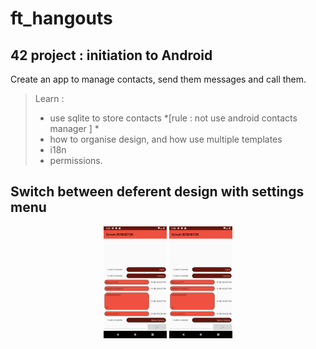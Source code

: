 # ft_hangouts
## 42 project : initiation to Android
Create an app to manage contacts, send them messages and call them.
> Learn :
> - use sqlite to store contacts *[rule : not use android contacts manager ] *
> - how to organise design, and how use multiple templates
> - i18n
> - permissions.

## Switch between deferent design with settings menu




<p align="center">
  <img width="20%" src="https://raw.githubusercontent.com/Syberam/ft_hangouts/master/ScreenShots__ft_hangouts/Screenshot_1543422490.png?token=AXJhythZ5JDItNpOrnay-qVmTEenu2loks5cGhHywA%3D%3D">

  <img width="20%" src="https://raw.githubusercontent.com/Syberam/ft_hangouts/master/ScreenShots__ft_hangouts/Screenshot_1543422490.png?token=AXJhythZ5JDItNpOrnay-qVmTEenu2loks5cGhHywA%3D%3D">
</p>


